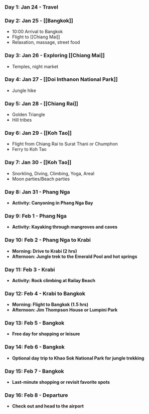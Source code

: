 ### Day 1: Jan 24 - Travel
### Day 2: Jan 25 - [[Bangkok]]

- 10:00 Arrival to Bangkok
- Flight to [[Chiang Mai]]
- Relaxation, massage, street food
### Day 3: Jan 26 - Exploring [[Chiang Mai]]

- Temples, night market

### Day 4: Jan 27 - [[Doi Inthanon National Park]]

- Jungle hike

### Day 5: Jan 28 - [[Chiang Rai]]
- Golden Triangle
- Hill tribes

### Day 6: Jan 29 - [[Koh Tao]]

- Flight from Chiang Rai to Surat Thani or Chumphon
- Ferry to Koh Tao
### Day 7: Jan 30 - [[Koh Tao]]

- Snorkling, Diving, Climbing, Yoga, Areal
- Moon parties/Beach parties

### Day 8: Jan 31 - Phang Nga

- **Activity: Canyoning in Phang Nga Bay**

### Day 9: Feb 1 - Phang Nga

- **Activity: Kayaking through mangroves and caves**

### Day 10: Feb 2 - Phang Nga to Krabi

- **Morning: Drive to Krabi (2 hrs)**
- **Afternoon: Jungle trek to the Emerald Pool and hot springs**

### Day 11: Feb 3 - Krabi

- **Activity: Rock climbing at Railay Beach**

### Day 12: Feb 4 - Krabi to Bangkok

- **Morning: Flight to Bangkok (1.5 hrs)**
- **Afternoon: Jim Thompson House or Lumpini Park**

### Day 13: Feb 5 - Bangkok

- **Free day for shopping or leisure**

### Day 14: Feb 6 - Bangkok

- **Optional day trip to Khao Sok National Park for jungle trekking**

### Day 15: Feb 7 - Bangkok

- **Last-minute shopping or revisit favorite spots**

### Day 16: Feb 8 - Departure

- **Check out and head to the airport**